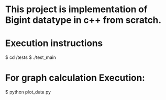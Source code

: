 # This project is implementation of Bigint datatype in c++ from scratch.

# Execution instructions

$ cd /tests
$ ./test_main

# For graph calculation Execution:
$ python plot_data.py

